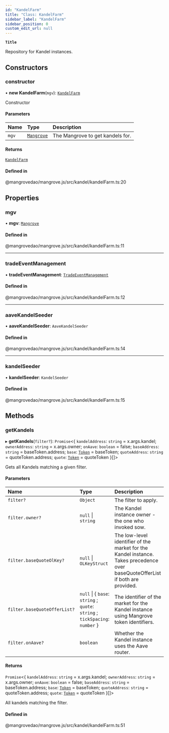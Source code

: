 ```yaml
---
id: "KandelFarm"
title: "Class: KandelFarm"
sidebar_label: "KandelFarm"
sidebar_position: 0
custom_edit_url: null
---
```


**`Title`**

Repository for Kandel instances.

## Constructors

### <a id="constructor" name="constructor"></a> constructor

• **new KandelFarm**(`mgv`): [`KandelFarm`](KandelFarm.md)

Constructor

#### Parameters

| Name | Type | Description |
| :------ | :------ | :------ |
| `mgv` | [`Mangrove`](Mangrove.md) | The Mangrove to get kandels for. |

#### Returns

[`KandelFarm`](KandelFarm.md)

#### Defined in

@mangrovedao/mangrove.js/src/kandel/kandelFarm.ts:20

## Properties

### <a id="mgv" name="mgv"></a> mgv

• **mgv**: [`Mangrove`](Mangrove.md)

#### Defined in

@mangrovedao/mangrove.js/src/kandel/kandelFarm.ts:11

___

### <a id="tradeeventmanagement" name="tradeeventmanagement"></a> tradeEventManagement

• **tradeEventManagement**: [`TradeEventManagement`](TradeEventManagement.md)

#### Defined in

@mangrovedao/mangrove.js/src/kandel/kandelFarm.ts:12

___

### <a id="aavekandelseeder" name="aavekandelseeder"></a> aaveKandelSeeder

• **aaveKandelSeeder**: `AaveKandelSeeder`

#### Defined in

@mangrovedao/mangrove.js/src/kandel/kandelFarm.ts:14

___

### <a id="kandelseeder" name="kandelseeder"></a> kandelSeeder

• **kandelSeeder**: `KandelSeeder`

#### Defined in

@mangrovedao/mangrove.js/src/kandel/kandelFarm.ts:15

## Methods

### <a id="getkandels" name="getkandels"></a> getKandels

▸ **getKandels**(`filter?`): `Promise`<\{ `kandelAddress`: `string` = x.args.kandel; `ownerAddress`: `string` = x.args.owner; `onAave`: `boolean` = false; `baseAddress`: `string` = baseToken.address; `base`: [`Token`](Token.md) = baseToken; `quoteAddress`: `string` = quoteToken.address; `quote`: [`Token`](Token.md) = quoteToken }[]\>

Gets all Kandels matching a given filter.

#### Parameters

| Name | Type | Description |
| :------ | :------ | :------ |
| `filter?` | `Object` | The filter to apply. |
| `filter.owner?` | ``null`` \| `string` | The Kandel instance owner - the one who invoked sow. |
| `filter.baseQuoteOlKey?` | ``null`` \| `OLKeyStruct` | The low-level identifier of the market for the Kandel instance. Takes precedence over baseQuoteOfferList if both are provided. |
| `filter.baseQuoteOfferList?` | ``null`` \| \{ `base`: `string` ; `quote`: `string` ; `tickSpacing`: `number`  } | The identifier of the market for the Kandel instance using Mangrove token identifiers. |
| `filter.onAave?` | `boolean` | Whether the Kandel instance uses the Aave router. |

#### Returns

`Promise`<\{ `kandelAddress`: `string` = x.args.kandel; `ownerAddress`: `string` = x.args.owner; `onAave`: `boolean` = false; `baseAddress`: `string` = baseToken.address; `base`: [`Token`](Token.md) = baseToken; `quoteAddress`: `string` = quoteToken.address; `quote`: [`Token`](Token.md) = quoteToken }[]\>

All kandels matching the filter.

#### Defined in

@mangrovedao/mangrove.js/src/kandel/kandelFarm.ts:51
